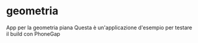 # geometria
App per la geometria piana
Questa è un'applicazione d'esempio per testare il build con PhoneGap
